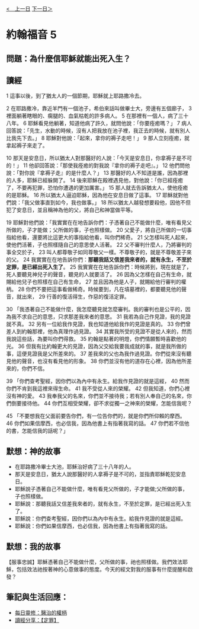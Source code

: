 [<　上一日](/Bible/John/Day4.html) [下一日＞](/Bible/John/Day6.html)

# 約翰福音 5

## 問題：為什麼信耶穌就能出死入生？

## 讀經
1 這事以後，到了猶太人的一個節期，耶穌就上耶路撒冷去。

2 在耶路撒冷，靠近羊門有一個池子，希伯來話叫做畢士大，旁邊有五個廊子， 3 裡面躺著瞎眼的、瘸腿的、血氣枯乾的許多病人。 5 在那裡有一個人，病了三十八年。 6 耶穌看見他躺著，知道他病了許久，就問他說：「你要痊癒嗎？」 7 病人回答說：「先生，水動的時候，沒有人把我放在池子裡，我正去的時候，就有別人比我先下去。」 8 耶穌對他說：「起來，拿你的褥子走吧！」 9 那人立刻痊癒，就拿起褥子來走了。

10 那天是安息日，所以猶太人對那醫好的人說：「今天是安息日，你拿褥子是不可的！」 11 他卻回答說：「那使我痊癒的對我說『拿你的褥子走吧』。」 12 他們問他說：「對你說『拿褥子走』的是什麼人？」 13 那醫好的人不知道是誰，因為那裡的人多，耶穌已經躲開了。 14 後來耶穌在殿裡遇見他，對他說：「你已經痊癒了，不要再犯罪，恐怕你遭遇的更加厲害。」 15 那人就去告訴猶太人，使他痊癒的是耶穌。 16 所以猶太人逼迫耶穌，因為他在安息日做了這事。 17 耶穌就對他們說：「我父做事直到如今，我也做事。」 18 所以猶太人越發想要殺他，因他不但犯了安息日，並且稱神為他的父，將自己和神當做平等。

19 耶穌對他們說：「我實實在在地告訴你們：子憑著自己不能做什麼，唯有看見父所做的，子才能做；父所做的事，子也照樣做。 20 父愛子，將自己所做的一切事指給他看，還要將比這更大的事指給他看，叫你們稀奇。 21 父怎樣叫死人起來，使他們活著，子也照樣隨自己的意思使人活著。 22 父不審判什麼人，乃將審判的事全交於子， 23 叫人都尊敬子如同尊敬父一樣。不尊敬子的，就是不尊敬差子來的父。 24 我實實在在地告訴你們：**那聽我話又信差我來者的，就有永生，不至於定罪，是已經出死入生了**。 25 我實實在在地告訴你們：時候將到，現在就是了，死人要聽見神兒子的聲音，聽見的人就要活了。 26 因為父怎樣在自己有生命，就賜給他兒子也照樣在自己有生命， 27 並且因為他是人子，就賜給他行審判的權柄。 28 你們不要把這事看做稀奇。時候要到，凡在墳墓裡的，都要聽見他的聲音，就出來， 29 行善的復活得生，作惡的復活定罪。

30 「我憑著自己不能做什麼，我怎麼聽見就怎麼審判。我的審判也是公平的，因為我不求自己的意思，只求那差我來者的意思。 31 我若為自己作見證，我的見證就不真。 32 另有一位給我作見證，我也知道他給我作的見證是真的。 33 你們曾差人到約翰那裡，他為真理作過見證。 34 其實我所受的見證不是從人來的，然而我說這些話，為要叫你們得救。 35 約翰是點著的明燈，你們情願暫時喜歡他的光。 36 但我有比約翰更大的見證，因為父交給我要我成就的事，就是我所做的事，這便見證我是父所差來的。 37 差我來的父也為我作過見證。你們從來沒有聽見他的聲音，也沒有看見他的形象。 38 你們並沒有他的道存在心裡，因為他所差來的，你們不信。

39 「你們查考聖經，因你們以為內中有永生。給我作見證的就是這經， 40 然而你們不肯到我這裡來得生命。 41 我不受從人來的榮耀。 42 但我知道，你們心裡沒有神的愛。 43 我奉我父的名來，你們並不接待我；若有別人奉自己的名來，你們倒要接待他。 44 你們互相受榮耀，卻不求從獨一之神來的榮耀，怎能信我呢？

45 「不要想我在父面前要告你們，有一位告你們的，就是你們所仰賴的摩西。 46 你們如果信摩西，也必信我，因為他書上有指著我寫的話。 47 你們若不信他的書，怎能信我的話呢？」

## 默想：神的故事
+ 在耶路撒冷畢士大池，耶穌治好病了三十八年的人。
+ 那天是安息日，猶太人說那醫好的人拿褥子是不可的，並指責耶穌乾犯安息日。
+ 耶穌說子憑著自己不能做什麼，唯有看見父所做的，子才能做;父所做的事，子也照樣做。
+ 耶穌說：那聽我話又信差我來者的，就有永生，不至於定罪，是已經出死入生了。
+ 耶穌說：你們查考聖經，因你們以為內中有永生。給我作見證的就是這經。
+ 耶穌說：你們如果信摩西，也必信我，因為他書上有指著我寫的話。

## 默想：我的故事
【服事忠誠】耶穌憑著自己不能做什麼，父所做的事，祂也照樣做。我們效法耶穌，包括效法祂按著神的心意做事的態度。今天的經文對我的服事有什麼提醒和啟發？

## 筆記與生活回應：
+ [每日靈修：醫治的權柄](https://bibleplan.github.io/sharing/zhuolin/day2-wk96-sharing.html)
+ [讀經分享：【定罪】](https://bibleplan.github.io/sharing/day2-wk96-sharing.html)
